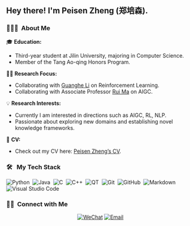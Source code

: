 <h2> Hey there! I'm Peisen Zheng (郑培森).</h2>

<h3> 👨🏻‍💻 &nbsp;About Me </h3>

🎓 **Education:**
- Third-year student at Jilin University, majoring in Computer Science.
- Member of the Tang Ao-qing Honors Program.

👨‍🏫 **Research Focus:**
- Collaborating with [Guanghe Li](https://github.com/guangheli12) on Reinforcement Learning.
- Collaborating with Associate Professor [Rui Ma](https://sai.jlu.edu.cn/info/1094/3448.htm) on AIGC.

💡 **Research Interests:**
- Currently I am interested in directions such as AIGC, RL, NLP.
- Passionate about exploring new domains and establishing novel knowledge frameworks.

📄 **CV:**
- Check out my CV here: [Peisen Zheng’s CV](./resume_zps.pdf).

### 🛠 &nbsp; My Tech Stack

![Python](https://img.shields.io/badge/-Python-05122A?style=flat&logo=python)&nbsp;
![Java](https://img.shields.io/badge/-Java-05122A?style=flat&logo=Java&logoColor=FFA518)&nbsp;
![C](https://img.shields.io/badge/-C-05122A?style=flat&logo=C&logoColor=A8B9CC)&nbsp;
![C++](https://img.shields.io/badge/-C++-05122A?style=flat&logo=C%2B%2B&logoColor=00599C)&nbsp;
![QT](https://img.shields.io/badge/-QT-05122A?style=flat&logo=qt)&nbsp;
![Git](https://img.shields.io/badge/-Git-05122A?style=flat&logo=git)&nbsp;
![GitHub](https://img.shields.io/badge/-GitHub-05122A?style=flat&logo=github)&nbsp;
![Markdown](https://img.shields.io/badge/-Markdown-05122A?style=flat&logo=markdown)&nbsp;
![Visual Studio Code](https://img.shields.io/badge/-Visual%20Studio%20Code-05122A?style=flat&logo=visual-studio-code&logoColor=007ACC)&nbsp;


<h3> 🤝🏻 &nbsp;Connect with Me </h3>

<p align="center">
<a href=""><img alt="WeChat" src="https://img.shields.io/badge/WeChat-mike_zheng02-blue?style=flat-square&logo=wechat"></a>
<a href="mailto:zhengps2121@mails.jlu.edu.cn"><img alt="Email" src="https://img.shields.io/badge/Email-zhengps2121@mails.jlu.edu.cn-blue?style=flat-square&logo=maildotru"></a>
</p>
